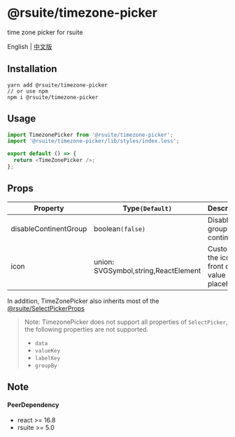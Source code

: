 # @rsuite/timezone-picker
time zone picker for rsuite

English | [中文版](README.md)

## Installation

```
yarn add @rsuite/timezone-picker
// or use npm
npm i @rsuite/timezone-picker
```

## Usage

```typescript
import TimezonePicker from '@rsuite/timezone-picker';
import '@rsuite/timezone-picker/lib/styles/index.less';

export default () => {
  return <TimeZonePicker />;
};
```

## Props

| Property              | Type`(Default)`                                  | Description                                             |
| --------------------- | ------------------------------------------------ | ------------------------------------------------------- |
| disableContinentGroup | boolean`(false)`                                 | Disable grouping by continent                           |
| icon                  | union: SVGSymbol,string,ReactElement             | Customize the icon in front of the value or placeholder |

In addition, TimeZonePicker also inherits most of the [@rsuite/SelectPickerProps](https://rsuitejs.com/components/select-picker/#%3CSelectPicker%3E)

> Note: TimezonePicker does not support all properties of `SelectPicker`, the following properties are not supported.
>
> - `data`
> - `valueKey`
> - `labelKey`
> - `groupBy`

## Note

#### PeerDependency
- react >= 16.8
- rsuite >= 5.0
